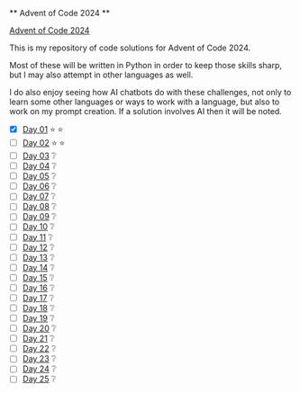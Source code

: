 ** Advent of Code 2024 **

[Advent of Code 2024](https://adventofcode.com/2024)

This is my repository of code solutions for Advent of Code 2024.

Most of these will be written in Python in order to keep those skills sharp, but I may also attempt in other languages as well.

I do also enjoy seeing how AI chatbots do with these challenges, not only to learn some other languages or ways to work with a language, but also to work on my prompt creation. If a solution involves AI then it will be noted.


- [x] [Day 01](https://adventofcode.com/2024/day/1) :star: :star:
- [ ] [Day 02](https://adventofcode.com/2024/day/2) :star: :star:
- [ ] [Day 03](https://adventofcode.com/2024/day/3) :grey_question:
- [ ] [Day 04](https://adventofcode.com/2024/day/4) :grey_question:
- [ ] [Day 05](https://adventofcode.com/2024/day/5) :grey_question:
- [ ] [Day 06](https://adventofcode.com/2024/day/6) :grey_question:
- [ ] [Day 07](https://adventofcode.com/2024/day/7) :grey_question:
- [ ] [Day 08](https://adventofcode.com/2024/day/8) :grey_question:
- [ ] [Day 09](https://adventofcode.com/2024/day/9) :grey_question:
- [ ] [Day 10](https://adventofcode.com/2024/day/10) :grey_question:
- [ ] [Day 11](https://adventofcode.com/2024/day/11) :grey_question:
- [ ] [Day 12](https://adventofcode.com/2024/day/12) :grey_question:
- [ ] [Day 13](https://adventofcode.com/2024/day/13) :grey_question:
- [ ] [Day 14](https://adventofcode.com/2024/day/14) :grey_question:
- [ ] [Day 15](https://adventofcode.com/2024/day/15) :grey_question:
- [ ] [Day 16](https://adventofcode.com/2024/day/16) :grey_question:
- [ ] [Day 17](https://adventofcode.com/2024/day/17) :grey_question:
- [ ] [Day 18](https://adventofcode.com/2024/day/18) :grey_question:
- [ ] [Day 19](https://adventofcode.com/2024/day/19) :grey_question:
- [ ] [Day 20](https://adventofcode.com/2024/day/20) :grey_question:
- [ ] [Day 21](https://adventofcode.com/2024/day/21) :grey_question:
- [ ] [Day 22](https://adventofcode.com/2024/day/22) :grey_question:
- [ ] [Day 23](https://adventofcode.com/2024/day/23) :grey_question:
- [ ] [Day 24](https://adventofcode.com/2024/day/24) :grey_question:
- [ ] [Day 25](https://adventofcode.com/2024/day/25) :grey_question:
